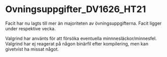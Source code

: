 # Ovningsuppgifter_DV1626_HT21
Facit har nu lagts till mer än majoriteten av övningsuppgifterna. Facit ligger under respektive vecka.

Valgrind har använts för att försöka eventuella minnnesläckor/minnesfel. Valgrind har ej reagerat på någon binärfil efter kompilering, men kan givetvist ha missat något. 
